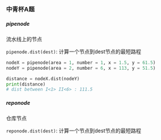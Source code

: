 ### 中青杯A题



##### pipenode

流水线上的节点

`pipenode.dist(dest)`: 计算一个节点到dest节点的最短路程

```python
nodeX = pipenode(area = 1, number = 1, x = 1.5, y = 61.5)
nodeY = pipenode(area = 2, number = 6, x = 113, y = 51.5)

distance = nodeX.dist(nodeY)
print(distance)
# dist between I<1> II<6> : 111.5
```



##### reponode

仓库节点

`reponode.dist(dest)`: 计算一个节点到dest节点的最短路程

